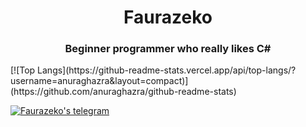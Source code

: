 <h1 align="center">Faurazeko</h1>
<h3 align="center">Beginner programmer who really likes C#</h3>
[![Top Langs](https://github-readme-stats.vercel.app/api/top-langs/?username=anuraghazra&layout=compact)](https://github.com/anuraghazra/github-readme-stats)


[![Faurazeko's telegram](https://img.shields.io/badge/Telegram-2CA5E0?style=for-the-badge&logo=telegram&logoColor=white)](https://t.me/Faurazeko)
